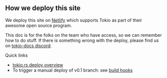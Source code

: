 ## How we deploy this site

We deploy this site on [Netlify](https://www.netlify.com/) which supports 
Tokio as part of their awesome open source program.

This doc is for the folks on the team who have access, so we can remember
how to do stuff.  If there is something wrong with the deploy, please find
us on [tokio-docs discord].

Quick links
* [tokio.rs deploy overview](https://app.netlify.com/sites/tokio/overview)
* To trigger a manual deploy of v0.1 branch: see [build hooks](https://app.netlify.com/sites/tokio/settings/deploys#build-hooks)



[tokio-docs discord]: https://discordapp.com/channels/500028886025895936/642133776343760896